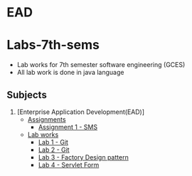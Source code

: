 # EAD
# Labs-7th-sems

- Lab works for 7th semester software engineering (GCES)
- All lab work is done in java language

## Subjects

1. [Enterprise Application Development(EAD)]
    - [Assignments](https://github.com/prakashlawagun/EAD/tree/main/ead/assignments)
        - [Assignment 1 - SMS](https://github.com/prakashlawagun/EAD/tree/main/ead/assignments/assignment1)
    - [Lab works](https://github.com/prakashlawagun/EAD/tree/main/ead/javalab)
        - [Lab 1 - Git](https://github.com/prakashlawagun/EAD/tree/main/ead/javalab/lab1)
        - [Lab 2 - Git](https://github.com/prakashlawagun/EAD/tree/main/ead/javalab/lab2)
        - [Lab 3 - Factory Design pattern](https://github.com/prakashlawagun/EAD/tree/main/ead/javalab/lab3)
        - [Lab 4 - Servlet Form](https://github.com/prakashlawagun/EAD/tree/main/ead/javalab/lab4)
